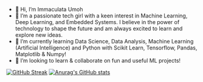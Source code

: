 - 👋 Hi, I’m Immaculata Umoh
- 👀 I’m a passionate tech girl with a keen interest in Machine Learning,
  Deep Learning, and Embedded Systems. I believe in the power of technology to
  shape the future and am always excited to learn and explore new ideas.
- 🌱 I’m currently learning Data Science, Data Analysis, Machine Learning (Artificial Intelligence) and Python with Scikit Learn, Tensorflow, Pandas, Matplotlib & Numpy!
- 💞️ I’m looking to learn & collaborate on fun and useful ML projects!


[![GitHub Streak](https://streak-stats.demolab.com/?user=Ipuuuu)](https://git.io/streak-stats)
[![Anurag's GitHub stats](https://github-readme-stats.vercel.app/api?username=Ipuuuu)](https://github.com/anuraghazra/github-readme-stats)

<!---
Ipuuuu/Ipuuuu is a ✨ special ✨ repository because its `README.md` (this file) appears on your GitHub profile.
You can click the Preview link to take a look at your changes.
--->
